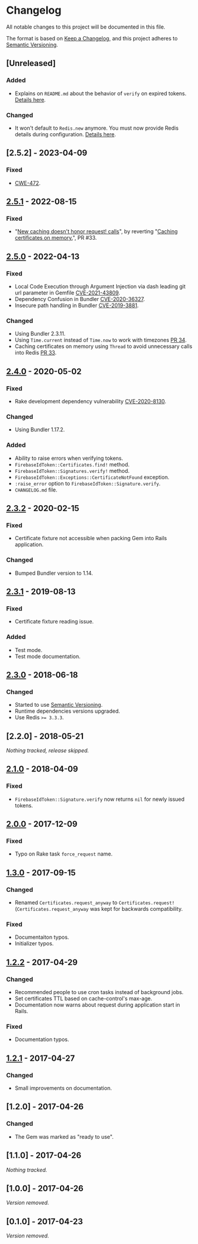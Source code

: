 # Changelog
All notable changes to this project will be documented in this file.

The format is based on [Keep a Changelog](https://keepachangelog.com/en/1.0.0/),
and this project adheres to [Semantic Versioning](https://semver.org/spec/v2.0.0.html).

## [Unreleased]

### Added
- Explains on `README.md` about the behavior of `verify` on expired tokens. [Details here](https://github.com/fschuindt/firebase_id_token/issues/29).

### Changed
- It won't default to `Redis.new` anymore. You must now provide Redis details during configuration. [Details here](https://github.com/fschuindt/firebase_id_token/issues/30).

## [2.5.2] - 2023-04-09

### Fixed
- [CWE-472](https://github.com/fschuindt/firebase_id_token/pull/41).

## [2.5.1] - 2022-08-15

### Fixed
- "[New caching doesn't honor request! calls](https://github.com/fschuindt/firebase_id_token/issues/35)", by reverting "[Caching certificates on memory.](https://github.com/fschuindt/firebase_id_token/pull/33)", PR #33.

## [2.5.0] - 2022-04-13

### Fixed
- Local Code Execution through Argument Injection via dash leading git url parameter in Gemfile [CVE-2021-43809](https://cve.mitre.org/cgi-bin/cvename.cgi?name=CVE-2021-43809).
- Dependency Confusion in Bundler [CVE-2020-36327](https://cve.mitre.org/cgi-bin/cvename.cgi?name=CVE-2020-36327).
- Insecure path handling in Bundler [CVE-2019-3881](https://cve.mitre.org/cgi-bin/cvename.cgi?name=CVE-2019-3881).

### Changed
- Using Bundler 2.3.11.
- Using `Time.current` instead of `Time.now` to work with timezones [PR 34](https://github.com/fschuindt/firebase_id_token/pull/34).
- Caching certificates on memory using `Thread` to avoid unnecessary calls into Redis [PR 33](https://github.com/fschuindt/firebase_id_token/pull/33).

## [2.4.0] - 2020-05-02

### Fixed
- Rake development dependency vulnerability [CVE-2020-8130](https://cve.mitre.org/cgi-bin/cvename.cgi?name=CVE-2020-8130).

### Changed
- Using Bundler 1.17.2.

### Added
- Ability to raise errors when verifying tokens.
- `FirebaseIdToken::Certificates.find!` method.
- `FirebaseIdToken::Signatures.verify!` method.
- `FirebaseIdToken::Exceptions::CertificateNotFound` exception.
- `:raise_error` option to `FirebaseIdToken::Signature.verify`.
- `CHANGELOG.md` file.

## [2.3.2] - 2020-02-15

### Fixed
- Certificate fixture not accessible when packing Gem into Rails application.

### Changed
- Bumped Bundler version to 1.14.

## [2.3.1] - 2019-08-13

### Fixed
- Certificate fixture reading issue.

### Added
- Test mode.
- Test mode documentation.

## [2.3.0] - 2018-06-18

### Changed
- Started to use [Semantic Versioning](https://semver.org/spec/v2.0.0.html).
- Runtime dependencies versions upgraded.
- Use Redis `>= 3.3.3`.

## [2.2.0] - 2018-05-21
*Nothing tracked, release skipped.*

## [2.1.0] - 2018-04-09

### Fixed
- `FirebaseIdToken::Signature.verify` now returns `nil` for newly issued tokens.

## [2.0.0] - 2017-12-09

### Fixed
- Typo on Rake task `force_request` name.

## [1.3.0] - 2017-09-15

### Changed
- Renamed `Certificates.request_anyway` to `Certificates.request!` (`Certificates.request_anyway` was kept for backwards compatibility.

### Fixed
- Documentaiton typos.
- Initializer typos.

## [1.2.2] - 2017-04-29

### Changed
- Recommended people to use cron tasks instead of background jobs.
- Set certificates TTL based on cache-control's max-age.
- Documentation now warns about request during application start in Rails.

### Fixed
- Documentation typos.

## [1.2.1] - 2017-04-27

### Changed
- Small improvements on documentation.

## [1.2.0] - 2017-04-26

### Changed
- The Gem was marked as "ready to use".

## [1.1.0] - 2017-04-26
*Nothing tracked.*

## [1.0.0] - 2017-04-26
*Version removed.*

## [0.1.0] - 2017-04-23
*Version removed.*

[2.5.1]: https://github.com/fschuindt/firebase_id_token/compare/2.5.0...2.5.1
[2.5.0]: https://github.com/fschuindt/firebase_id_token/compare/2.4.0...2.5.0
[2.4.0]: https://github.com/fschuindt/firebase_id_token/compare/2.3.2...2.4.0
[2.3.2]: https://github.com/fschuindt/firebase_id_token/compare/2.3.1...2.3.2
[2.3.1]: https://github.com/fschuindt/firebase_id_token/compare/2.3.0...2.3.1
[2.3.0]: https://github.com/fschuindt/firebase_id_token/compare/2.0.0...2.3.0
[2.1.0]: https://github.com/fschuindt/firebase_id_token/compare/2.0.0...2.1.0
[2.0.0]: https://github.com/fschuindt/firebase_id_token/compare/1.3.0...2.0.0
[1.3.0]: https://github.com/fschuindt/firebase_id_token/compare/1.2.2...1.3.0
[1.2.2]: https://github.com/fschuindt/firebase_id_token/compare/1.2.1...1.2.2
[1.2.1]: https://github.com/fschuindt/firebase_id_token/compare/1.2.0...1.2.1
